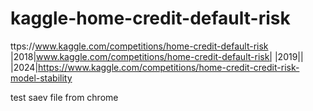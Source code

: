 # kaggle-home-credit-default-risk
ttps://www.kaggle.com/competitions/home-credit-default-risk
|2018|www.kaggle.com/competitions/home-credit-default-risk|
|2019||
|2024|https://www.kaggle.com/competitions/home-credit-credit-risk-model-stability


test saev file from chrome